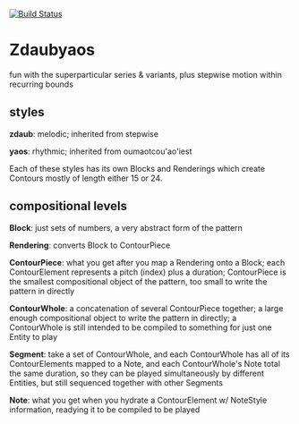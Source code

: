 [![Build Status](https://travis-ci.com/MusicalPatterns/pattern-zdaubyaos.svg?branch=master)](https://travis-ci.com/MusicalPatterns/pattern-zdaubyaos)

# Zdaubyaos

fun with the superparticular series & variants, plus stepwise motion within recurring bounds

## styles

**zdaub**: melodic; inherited from stepwise

**yaos**: rhythmic; inherited from oumaotcou'ao'iest

Each of these styles has its own Blocks and Renderings which create Contours mostly of length either 15 or 24. 

## compositional levels

**Block**: just sets of numbers, a very abstract form of the pattern

**Rendering**: converts Block to ContourPiece

**ContourPiece**: what you get after you map a Rendering onto a Block; each ContourElement represents a pitch (index) plus a duration;
    ContourPiece is the smallest compositional object of the pattern, too small to write the pattern in directly
    
**ContourWhole**: a concatenation of several ContourPiece together; a large enough compositional object to write the pattern in directly;
    a ContourWhole is still intended to be compiled to something for just one Entity to play
    
**Segment**: take a set of ContourWhole, and each ContourWhole has all of its ContourElements mapped to a Note, 
    and each ContourWhole's Note total the same duration, so they can be played simultaneously by different Entities, but still sequenced together with other Segments
    
**Note**: what you get when you hydrate a ContourElement w/ NoteStyle information, readying it to be compiled to be played
